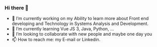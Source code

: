 ### Hi there 👋
- 🔭 I’m currently working on my Ability to learn more about Front end developing and Technology in Systems Analysis and Development.
- 🌱 I’m currently learning Vue JS 3, Java, Python, ...
- 👯 I’m looking to collaborate with new people and maybe one day you
- 📫 How to reach me: my E-mail or Linkedin.
<!--
**sam-pazouki/sam-pazouki** is a ✨ _special_ ✨ repository because its `README.md` (this file) appears on your GitHub profile.

Here are some ideas to get you started:

- 🔭 I’m currently working on ...
- 🌱 I’m currently learning ...
- 👯 I’m looking to collaborate on ...
- 🤔 I’m looking for help with ...
- 💬 Ask me about ...
- 📫 How to reach me: ...
- 😄 Pronouns: ...
- ⚡ Fun fact: ...
-->
